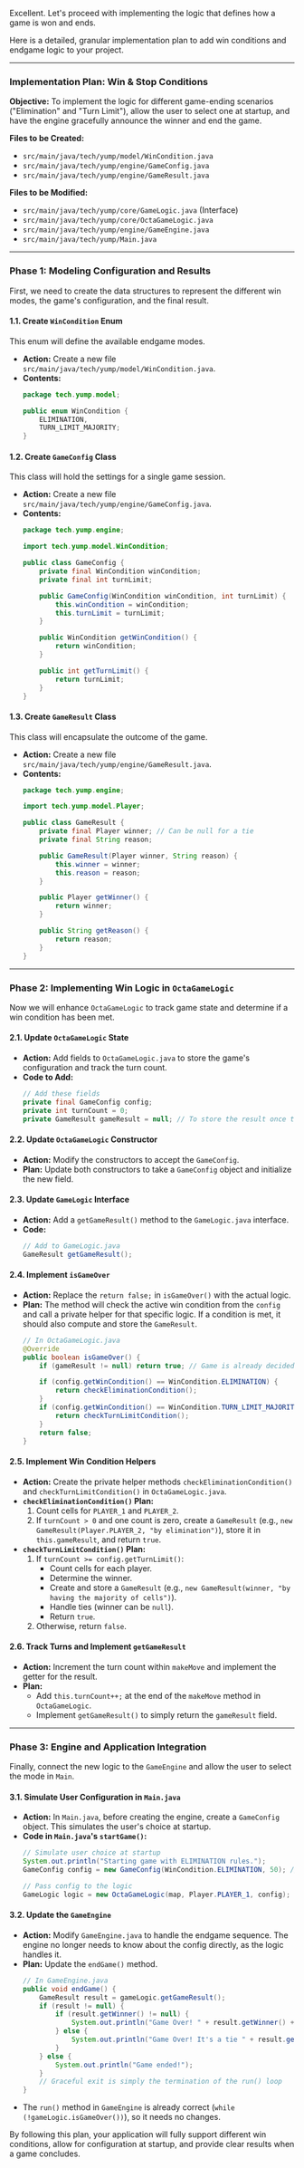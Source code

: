 Excellent. Let's proceed with implementing the logic that defines how a game is won and ends.

Here is a detailed, granular implementation plan to add win conditions and endgame logic to your project.

---
### **Implementation Plan: Win & Stop Conditions**

**Objective:** To implement the logic for different game-ending scenarios ("Elimination" and "Turn Limit"), allow the user to select one at startup, and have the engine gracefully announce the winner and end the game.

**Files to be Created:**
* `src/main/java/tech/yump/model/WinCondition.java`
* `src/main/java/tech/yump/engine/GameConfig.java`
* `src/main/java/tech/yump/engine/GameResult.java`

**Files to be Modified:**
* `src/main/java/tech/yump/core/GameLogic.java` (Interface)
* `src/main/java/tech/yump/core/OctaGameLogic.java`
* `src/main/java/tech/yump/engine/GameEngine.java`
* `src/main/java/tech/yump/Main.java`

---
### Phase 1: Modeling Configuration and Results

First, we need to create the data structures to represent the different win modes, the game's configuration, and the final result.

#### **1.1. Create `WinCondition` Enum**
This enum will define the available endgame modes.

* **Action:** Create a new file `src/main/java/tech/yump/model/WinCondition.java`.
* **Contents:**
    ```java
    package tech.yump.model;

    public enum WinCondition {
        ELIMINATION,
        TURN_LIMIT_MAJORITY;
    }
    ```

#### **1.2. Create `GameConfig` Class**
This class will hold the settings for a single game session.

* **Action:** Create a new file `src/main/java/tech/yump/engine/GameConfig.java`.
* **Contents:**
    ```java
    package tech.yump.engine;

    import tech.yump.model.WinCondition;

    public class GameConfig {
        private final WinCondition winCondition;
        private final int turnLimit;

        public GameConfig(WinCondition winCondition, int turnLimit) {
            this.winCondition = winCondition;
            this.turnLimit = turnLimit;
        }

        public WinCondition getWinCondition() {
            return winCondition;
        }

        public int getTurnLimit() {
            return turnLimit;
        }
    }
    ```

#### **1.3. Create `GameResult` Class**
This class will encapsulate the outcome of the game.

* **Action:** Create a new file `src/main/java/tech/yump/engine/GameResult.java`.
* **Contents:**
    ```java
    package tech.yump.engine;

    import tech.yump.model.Player;

    public class GameResult {
        private final Player winner; // Can be null for a tie
        private final String reason;

        public GameResult(Player winner, String reason) {
            this.winner = winner;
            this.reason = reason;
        }

        public Player getWinner() {
            return winner;
        }

        public String getReason() {
            return reason;
        }
    }
    ```

---
### Phase 2: Implementing Win Logic in `OctaGameLogic`

Now we will enhance `OctaGameLogic` to track game state and determine if a win condition has been met.

#### **2.1. Update `OctaGameLogic` State**
* **Action:** Add fields to `OctaGameLogic.java` to store the game's configuration and track the turn count.
* **Code to Add:**
    ```java
    // Add these fields
    private final GameConfig config;
    private int turnCount = 0;
    private GameResult gameResult = null; // To store the result once the game is over
    ```

#### **2.2. Update `OctaGameLogic` Constructor**
* **Action:** Modify the constructors to accept the `GameConfig`.
* **Plan:** Update both constructors to take a `GameConfig` object and initialize the new field.

#### **2.3. Update `GameLogic` Interface**
* **Action:** Add a `getGameResult()` method to the `GameLogic.java` interface.
* **Code:**
    ```java
    // Add to GameLogic.java
    GameResult getGameResult();
    ```

#### **2.4. Implement `isGameOver`**
* **Action:** Replace the `return false;` in `isGameOver()` with the actual logic.
* **Plan:** The method will check the active win condition from the `config` and call a private helper for that specific logic. If a condition is met, it should also compute and store the `GameResult`.
    ```java
    // In OctaGameLogic.java
    @Override
    public boolean isGameOver() {
        if (gameResult != null) return true; // Game is already decided

        if (config.getWinCondition() == WinCondition.ELIMINATION) {
            return checkEliminationCondition();
        }
        if (config.getWinCondition() == WinCondition.TURN_LIMIT_MAJORITY) {
            return checkTurnLimitCondition();
        }
        return false;
    }
    ```

#### **2.5. Implement Win Condition Helpers**
* **Action:** Create the private helper methods `checkEliminationCondition()` and `checkTurnLimitCondition()` in `OctaGameLogic.java`.
* **`checkEliminationCondition()` Plan:**
    1.  Count cells for `PLAYER_1` and `PLAYER_2`.
    2.  If `turnCount > 0` and one count is zero, create a `GameResult` (e.g., `new GameResult(Player.PLAYER_2, "by elimination")`), store it in `this.gameResult`, and return `true`.
* **`checkTurnLimitCondition()` Plan:**
    1.  If `turnCount >= config.getTurnLimit()`:
        * Count cells for each player.
        * Determine the winner.
        * Create and store a `GameResult` (e.g., `new GameResult(winner, "by having the majority of cells")`).
        * Handle ties (winner can be `null`).
        * Return `true`.
    2.  Otherwise, return `false`.

#### **2.6. Track Turns and Implement `getGameResult`**
* **Action:** Increment the turn count within `makeMove` and implement the getter for the result.
* **Plan:**
    * Add `this.turnCount++;` at the end of the `makeMove` method in `OctaGameLogic`.
    * Implement `getGameResult()` to simply return the `gameResult` field.

---
### Phase 3: Engine and Application Integration

Finally, connect the new logic to the `GameEngine` and allow the user to select the mode in `Main`.

#### **3.1. Simulate User Configuration in `Main.java`**
* **Action:** In `Main.java`, before creating the engine, create a `GameConfig` object. This simulates the user's choice at startup.
* **Code in `Main.java`'s `startGame()`:**
    ```java
    // Simulate user choice at startup
    System.out.println("Starting game with ELIMINATION rules.");
    GameConfig config = new GameConfig(WinCondition.ELIMINATION, 50); // 50 turns is irrelevant for elimination
    
    // Pass config to the logic
    GameLogic logic = new OctaGameLogic(map, Player.PLAYER_1, config); 
    ```

#### **3.2. Update the `GameEngine`**
* **Action:** Modify `GameEngine.java` to handle the endgame sequence. The engine no longer needs to know about the config directly, as the logic handles it.
* **Plan:** Update the `endGame()` method.
    ```java
    // In GameEngine.java
    public void endGame() {
        GameResult result = gameLogic.getGameResult();
        if (result != null) {
            if (result.getWinner() != null) {
                System.out.println("Game Over! " + result.getWinner() + " wins " + result.getReason());
            } else {
                System.out.println("Game Over! It's a tie " + result.getReason());
            }
        } else {
            System.out.println("Game ended!");
        }
        // Graceful exit is simply the termination of the run() loop
    }
    ```
* The `run()` method in `GameEngine` is already correct (`while (!gameLogic.isGameOver())`), so it needs no changes.

By following this plan, your application will fully support different win conditions, allow for configuration at startup, and provide clear results when a game concludes.